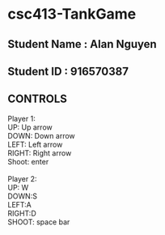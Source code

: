 # csc413-TankGame

## Student Name : Alan Nguyen
## Student ID : 916570387



## CONTROLS 
Player 1: <br>
UP: Up arrow <br>
DOWN: Down arrow<br>
LEFT: Left arrow<br>
RIGHT: Right arrow<br>
Shoot: enter<br><br>
Player 2:<br>
UP: W<br>
DOWN:S<br>
LEFT:A<br>
RIGHT:D<br>
SHOOT: space bar<br>

          


